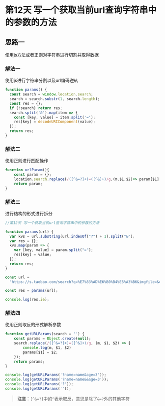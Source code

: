 # 第12天 写一个获取当前url查询字符串中的参数的方法

## 思路一

使用js方法或者正则对字符串进行切割并取得数据

### 解法一

使用js进行字符串分割以及url编码逆转

```js
function params() {
  const search = window.location.search;
  search = search.substr(1, search.length);
  const res = {};
  if (!search) return res;
  search.split('&').map(item => {
    const [key, value] = item.split('=');
    res[key] = decodeURIComponent(value);
  });
  return res;
}
```

### 解法二

使用正则进行匹配操作

```js
function urlParam(){
    const param = {};
    location.search.replace(/([^&=?]+)=([^&]+)/g,(m,$1,$2)=> param[$1] = $2);
    return param;
}
```

### 解法三

进行结构的形式进行拆分

```js
//第12天 写一个获取当前url查询字符串中的参数的方法

function params(url) {
  var kvs = url.substring(url.indexOf("?") + 1).split("&");
  var res = {};
  kvs.map(param => {
    var [key, value] = param.split("=");
    res[key] = value;
  });
  return res;
}

const url =
  "https://s.taobao.com/search?q=%E7%83%AD%E6%B0%B4%E5%A3%B6&imgfile=&commend=all&ssid=s5-e&search_type=item&sourceId=tb.index&spm=a21bo.2017.201856-taobao-item.1&ie=utf8&initiative_id=tbindexz_20170306";

const res = params(url);

console.log(res.ie);
```

### 解法四

使用正则取反的形式解析参数

```js
function getURLParams(search = '') {
    const params = Object.create(null);
    search.replace(/([^&=?]+)=([^&]+)/g, (m, $1, $2) => {
        console.log(m, $1, $2)
        params[$1] = $2;
    });
    return params;
}

console.log(getURLParams('?name=name&age=3'));
console.log(getURLParams('?name=name&&age=3'));
console.log(getURLParams('?'));
console.log(getURLParams(''));
```

> **注意**：`[^&=?]`中的`^`表示取反，意思是除了`&=?`外的其他字符